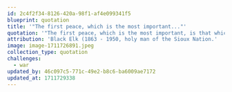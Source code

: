 ```yaml
---
id: 2c4f2f34-8126-420a-98f1-af4e099341f5
blueprint: quotation
title: '"The first peace, which is the most important..."'
quotation: '"The first peace, which is the most important, is that which comes within the souls of people when they realize their relationship, their oneness, with the universe and all its powers; and when they realize that at the center of the universe dwells the great spirit, and that this center is really everywhere. It is within each of us."'
attribution: 'Black Elk (1863 - 1950, holy man of the Sioux Nation.'
image: image-1711726891.jpeg
collection_type: quotation
challenges:
  - war
updated_by: 46c097c5-771c-49e2-b8c6-ba6009ae7172
updated_at: 1711729338
---
```

